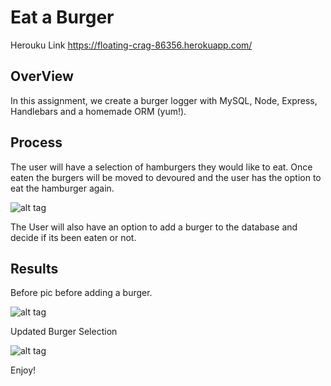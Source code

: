 # Eat a Burger
Herouku Link https://floating-crag-86356.herokuapp.com/

## OverView
In this assignment, we create a burger logger with MySQL, Node, Express, Handlebars and a homemade ORM (yum!).

## Process
The user will have a selection of hamburgers they would like to eat. Once eaten the burgers will be moved to devoured and the user has the option to eat the hamburger again. 

![alt tag](http://i.imgur.com/CV6FA2q.png)

The User will also have an option to add a burger to the database and decide if its been eaten or not. 

## Results

Before pic before adding a burger. 

![alt tag](http://i.imgur.com/NvLJKOU.png)

Updated Burger Selection

![alt tag](http://i.imgur.com/dGTzJpl.png)

Enjoy!
